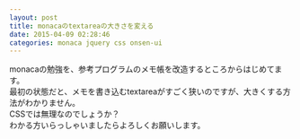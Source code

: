 ```yaml
---
layout: post
title: monacaのtextareaの大きさを変える
date: 2015-04-09 02:28:46
categories: monaca jquery css onsen-ui
---
```

<p>monacaの勉強を、参考プログラムのメモ帳を改造するところからはじめてます。<br>
最初の状態だと、メモを書き込むtextareaがすごく狭いのですが、大きくする方法がわかりません。<br>
CSSでは無理なのでしょうか？<br>
わかる方いらっしゃいましたらよろしくお願いします。</p>
